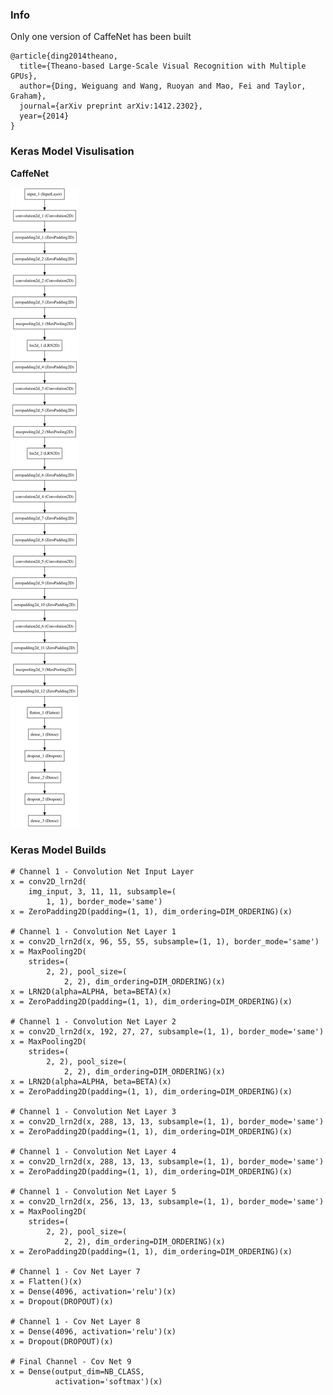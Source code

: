 ### Info

Only one version of CaffeNet has been built

```
@article{ding2014theano,
  title={Theano-based Large-Scale Visual Recognition with Multiple GPUs},
  author={Ding, Weiguang and Wang, Ruoyan and Mao, Fei and Taylor, Graham},
  journal={arXiv preprint arXiv:1412.2302},
  year={2014}
}
```

### Keras Model Visulisation

**CaffeNet**

![CaffeNet](Images/CaffeNet.png)

### Keras Model Builds

    # Channel 1 - Convolution Net Input Layer
    x = conv2D_lrn2d(
        img_input, 3, 11, 11, subsample=(
            1, 1), border_mode='same')
    x = ZeroPadding2D(padding=(1, 1), dim_ordering=DIM_ORDERING)(x)

    # Channel 1 - Convolution Net Layer 1
    x = conv2D_lrn2d(x, 96, 55, 55, subsample=(1, 1), border_mode='same')
    x = MaxPooling2D(
        strides=(
            2, 2), pool_size=(
                2, 2), dim_ordering=DIM_ORDERING)(x)
    x = LRN2D(alpha=ALPHA, beta=BETA)(x)
    x = ZeroPadding2D(padding=(1, 1), dim_ordering=DIM_ORDERING)(x)

    # Channel 1 - Convolution Net Layer 2
    x = conv2D_lrn2d(x, 192, 27, 27, subsample=(1, 1), border_mode='same')
    x = MaxPooling2D(
        strides=(
            2, 2), pool_size=(
                2, 2), dim_ordering=DIM_ORDERING)(x)
    x = LRN2D(alpha=ALPHA, beta=BETA)(x)
    x = ZeroPadding2D(padding=(1, 1), dim_ordering=DIM_ORDERING)(x)

    # Channel 1 - Convolution Net Layer 3
    x = conv2D_lrn2d(x, 288, 13, 13, subsample=(1, 1), border_mode='same')
    x = ZeroPadding2D(padding=(1, 1), dim_ordering=DIM_ORDERING)(x)

    # Channel 1 - Convolution Net Layer 4
    x = conv2D_lrn2d(x, 288, 13, 13, subsample=(1, 1), border_mode='same')
    x = ZeroPadding2D(padding=(1, 1), dim_ordering=DIM_ORDERING)(x)

    # Channel 1 - Convolution Net Layer 5
    x = conv2D_lrn2d(x, 256, 13, 13, subsample=(1, 1), border_mode='same')
    x = MaxPooling2D(
        strides=(
            2, 2), pool_size=(
                2, 2), dim_ordering=DIM_ORDERING)(x)
    x = ZeroPadding2D(padding=(1, 1), dim_ordering=DIM_ORDERING)(x)

    # Channel 1 - Cov Net Layer 7
    x = Flatten()(x)
    x = Dense(4096, activation='relu')(x)
    x = Dropout(DROPOUT)(x)

    # Channel 1 - Cov Net Layer 8
    x = Dense(4096, activation='relu')(x)
    x = Dropout(DROPOUT)(x)

    # Final Channel - Cov Net 9
    x = Dense(output_dim=NB_CLASS,
              activation='softmax')(x)